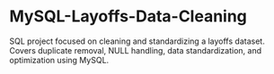 # MySQL-Layoffs-Data-Cleaning
SQL project focused on cleaning and standardizing a layoffs dataset. Covers duplicate removal, NULL handling, data standardization, and optimization using MySQL.
